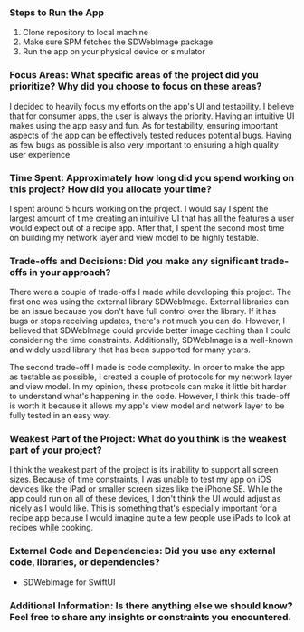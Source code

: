 ### Steps to Run the App
1. Clone repository to local machine
2. Make sure SPM fetches the SDWebImage package
3. Run the app on your physical device or simulator

### Focus Areas: What specific areas of the project did you prioritize? Why did you choose to focus on these areas?
I decided to heavily focus my efforts on the app's UI and testability. I believe that for consumer apps, the user is always the priority. Having an intuitive UI makes using the app easy and fun. As for testability, ensuring important aspects of the app can be effectively tested reduces potential bugs. Having as few bugs as possible is also very important to ensuring a high quality user experience.

### Time Spent: Approximately how long did you spend working on this project? How did you allocate your time?
I spent around 5 hours working on the project. I would say I spent the largest amount of time creating an intuitive UI that has all the features a user would expect out of a recipe app. After that, I spent the second most time on building my network layer and view model to be highly testable. 

### Trade-offs and Decisions: Did you make any significant trade-offs in your approach?
There were a couple of trade-offs I made while developing this project. The first one was using the external library SDWebImage. External libraries can be an issue because you don't have full control over the library. If it has bugs or stops receiving updates, there's not much you can do. However, I believed that SDWebImage could provide better image caching than I could considering the time constraints. Additionally, SDWebImage is a well-known and widely used library that has been supported for many years.

The second trade-off I made is code complexity. In order to make the app as testable as possible, I created a couple of protocols for my network layer and view model. In my opinion, these protocols can make it little bit harder to understand what's happening in the code. However, I think this trade-off is worth it because it allows my app's view model and network layer to be fully tested in an easy way.

### Weakest Part of the Project: What do you think is the weakest part of your project?
I think the weakest part of the project is its inability to support all screen sizes. Because of time constraints, I was unable to test my app on iOS devices like the iPad or smaller screen sizes like the iPhone SE. While the app could run on all of these devices, I don't think the UI would adjust as nicely as I would like. This is something that's especially important for a recipe app because I would imagine quite a few people use iPads to look at recipes while cooking.

### External Code and Dependencies: Did you use any external code, libraries, or dependencies?
- SDWebImage for SwiftUI

### Additional Information: Is there anything else we should know? Feel free to share any insights or constraints you encountered.

